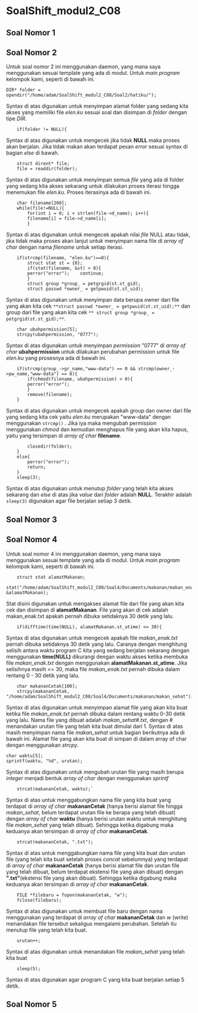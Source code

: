 # SoalShift_modul2_C08

## Soal Nomor 1


## Soal Nomor 2
Untuk soal nomor 2 ini menggunakan daemon, yang mana saya menggunakan sesuai template yang ada di modul. Untuk *main program* kelompok kami, seperti di bawah ini.
```
DIR* folder = opendir("/home/adam/SoalShift_modul2_C08/Soal2/hatiku/");	
```
Syntax di atas digunakan untuk menyimpan alamat folder yang sedang kita akses yang memiliki file *elen.ku* sesuai soal dan disimpan di *folder* dengan tipe *DIR*.

```
	if(folder != NULL){
```
Syntax di atas digunakan untuk mengecek jika tidak **NULL** maka proses akan berjalan. Jika tidak makan akan terdapat pesan *error* sesuai syntax di bagian *else* di bawah.

```
	struct dirent* file;
	file = readdir(folder);
```
Syntax di atas digunakan untuk menyimpan semua *file* yang ada di folder yang sedang kita akses sekarang untuk dilakukan proses iterasi hingga menemukan file *elen.ku*. Proses iterasinya ada di bawah ini.

```
	char filename[200];
	while(file!=NULL){
	    for(int i = 0; i < strlen(file->d_name); i++){
		filename[i] = file->d_name[i];
	    }
```
Syntax di atas digunakan untuk mengecek apakah nilai *file* NULL atau tidak, jika tidak maka proses akan lanjut untuk menyimpan nama file di *array of char* dengan nama *filename* untuk setiap iterasi.

```
	if(strcmp(filename, "elen.ku")==0){
	    struct stat st = {0};
	    if(stat(filename, &st) < 0){
		perror("error");	continue;
	    }
	    struct group *group_ = petgrgid(st.st_gid);	
	    struct passwd *owner_ = getpwuid(st.st_uid);
```

Syntax di atas digunakan untuk menyimpan data berupa owner dari file yang akan kita cek `**struct passwd *owner_ = getpwuid(st.st_uid);**` dan group dari file yang akan kita cek `** struct group *group_ = petgrgid(st.st_gid);**`.
	
``` 
	char ubahpermission[5];
	strcpy(ubahpermission, "0777");
```

Syntax di atas digunakan untuk menyimpan *permission* "0777" di *array of char* **ubahpermission** untuk dilakukan perubahan permission untuk file *elen.ku* yang prosesnya ada di bawah ini.

```
	if(strcmp(group_->gr_name,"www-data") == 0 && strcmp(owner_->pw_name,"www-data") == 0){
   	    if(chmod(filename, ubahpermission) < 0){
		perror("error");
	    }
	    remove(filename);
	}
```
Syntax di atas digunakan untuk mengecek apakah group dan owner dari file yang sedang kita cek yaitu *elen.ku* merupakan "www-data" dengan menggunakan `strcmp()` . Jika iya maka mengubah permission menggunakan *chmod* dan kemudian menghapus file yang akan kita hapus, yaitu yang tersimpan di *array of char* **filename**.
```
	    closedir(folder);
	}
	else{
	    perror("error");
	    return;	
	}
	sleep(3);
```
Syntax di atas digunakan untuk menutup *folder* yang telah kita akses sekarang dan *else* di atas jika *value* dari *folder* adalah **NULL**. Terakhir adalah `sleep(3)` digunakan agar file berjalan setiap 3 detik.

## Soal Nomor 3


## Soal Nomor 4

Untuk soal nomor 4 ini menggunakan daemon, yang mana saya menggunakan sesuai template yang ada di modul. Untuk *main program* kelompok kami, seperti di bawah ini.


```
    struct stat alamatMakanan;
    stat("/home/adam/SoalShift_modul2_C08/Soal4/Documents/makanan/makan_enak.txt", &alamatMakanan);
```

Stat disini digunakan untuk mengakses alamat file dari file yang akan kita cek dan disimpan di **alamatMakanan**. File yang akan di cek adalah makan_enak.txt apakah pernah dibuka setidaknya 30 detik yang lalu.

```
    if(difftime(time(NULL), alamatMakanan.st_atime) <= 30){
```
Syntax di atas digunakan untuk mengecek apakah file *makan_enak.txt* pernah dibuka setidaknya 30 detik yang lalu. Caranya dengan menghitung selisih antara waktu program C kita yang sedang berjalan sekarang dengan menggunakan **time(NULL)** dikurangi dengan waktu akses ketika membuka file *makan_enak.txt* dengan menggunakan **alamatMakanan.st_atime**. Jika selisihnya masih <= 30, maka file *makan_enak.txt* pernah dibuka dalam rentang 0 - 30 detik yang lalu.

``` 
    char makananCetak[100];
    strcpy(makananCetak, "/home/adam/SoalShift_modul2_C08/Soal4/Documents/makanan/makan_sehat");
```
Syntax di atas digunakan untuk menyimpan alamat file yang akan kita buat ketika file *makan_enak.txt* pernah dibuka dalam rentang waktu 0-30 detik yang lalu. Nama file yang dibuat adalah *makan_sehat#.txt*, dengan # menandakan urutan file yang telah kita buat dimulai dari 1. Syntax di atas masih menyimpan nama file *makan_sehat* untuk bagian berikutnya ada di bawah ini. Alamat file yang akan kita buat di simpan di dalam array of char dengan menggunakan *strcpy*.

    char waktu[5];
    sprintf(waktu, "%d", urutan);	

Syntax di atas digunakan untuk mengubah urutan file yang masih berupa *integer* menjadi bentuk *array of char* dengan menggunakan *sprintf*

```
    strcat(makananCetak, waktu);`
```

Syntax di atas untuk menggabungkan nama file yang kita buat yang terdapat di *array of char* **makananCetak** (hanya berisi alamat file hingga *makan_sehat*, belum terdapat urutan file ke berapa yang telah dibuat) dengan *array of char* **waktu** (hanya berisi urutan waktu untuk menghitung file *makan_sehat* yang telah dibuat). Sehingga ketika digabung maka keduanya akan tersimpan di *array of char* **makananCetak**.

```
    strcat(makananCetak, ".txt");
```

Syntax di atas untuk menggabungkan nama file yang kita buat dan urutan file (yang telah kita buat setelah proses *concat* sebelumnya) yang terdapat di *array of char* **makananCetak** (hanya berisi alamat file dan urutan file yang telah dibuat, belum terdapat ekstensi file yang akan dibuat) dengan **".txt"**(ekstensi file yang akan dibuat). Sehingga ketika digabung maka keduanya akan tersimpan di *array of char* **makananCetak**.

```
    FILE *filebaru = fopen(makananCetak, "w");
    fclose(filebaru);
```

Syntax di atas digunakan untuk membuat file baru dengan nama menggunakan yang terdapat di *array of char* **makananCetak** dan *w* (write) menandakan file tersebut sekaligus mengalami perubahan. Setelah itu menutup file yang telah kita buat.

```
    urutan++;
```

Syntax di atas digunakan untuk menandakan file *makan_sehat* yang telah kita buat

```
    sleep(5);
```
Syntax di atas digunakan agar program C yang kita buat berjalan setiap 5 detik.



## Soal Nomor 5


